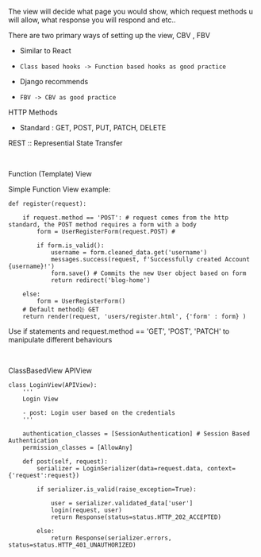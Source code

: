 
The view will decide what page you would show, which request methods u will allow, what response you will respond and etc..

There are two primary ways of setting up the view, CBV , FBV 

* Similar to React
*     Class based hooks -> Function based hooks as good practice
* Django recommends
*     FBV -> CBV as good practice



​HTTP Methods

- Standard : GET, POST, PUT, PATCH, DELETE
​

REST :: Represential State Transfer

​


Function (Template) View

Simple Function View example:

```
def register(request):

    if request.method == 'POST': # request comes from the http standard, the POST method requires a form with a body
        form = UserRegisterForm(request.POST) # 

        if form.is_valid():
            username = form.cleaned_data.get('username')
            messages.success(request, f'Successfully created Account {username}!')
            form.save() # Commits the new User object based on form
            return redirect('blog-home')            
        
    else:
        form = UserRegisterForm()
    # Default method는 GET
    return render(request, 'users/register.html', {'form' : form} )
```

Use if statements and request.method == 'GET', 'POST', 'PATCH' to manipulate different behaviours



​

ClassBasedView APIView

```
class LoginView(APIView):
    '''
    Login View

    - post: Login user based on the credentials
    '''
    
    authentication_classes = [SessionAuthentication] # Session Based Authentication
    permission_classes = [AllowAny]

    def post(self, request):
        serializer = LoginSerializer(data=request.data, context={'request':request})
        
        if serializer.is_valid(raise_exception=True):

            user = serializer.validated_data['user']
            login(request, user)
            return Response(status=status.HTTP_202_ACCEPTED)
        
        else:
            return Response(serializer.errors, status=status.HTTP_401_UNAUTHORIZED)
```
